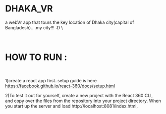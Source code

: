 # DHAKA_VR
 a webVr app that tours the key location of Dhaka city(capital of Bangladesh)....my city!!! :D
 \
 
 <br> <h1> HOW TO RUN : </h1></br>
 
 
 1)create a react app first..setup guide is here https://facebook.github.io/react-360/docs/setup.html
 
2)To test it out for yourself, create a new project with the React 360 CLI, and copy over the files from the repository into your project  directory. When you start up the server and load http://localhost:8081/index.html, 
 
 
 
